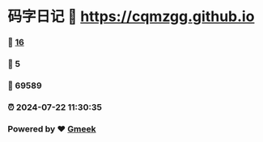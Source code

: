 # 码字日记 :link: https://cqmzgg.github.io 
### :page_facing_up: [16](https://cqmzgg.github.io/tag.html) 
### :speech_balloon: 5 
### :hibiscus: 69589 
### :alarm_clock: 2024-07-22 11:30:35 
### Powered by :heart: [Gmeek](https://github.com/Meekdai/Gmeek)
